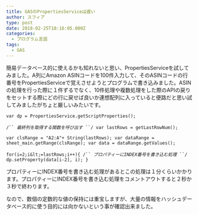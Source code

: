```yaml
---
title: GASのPropertiesServiceは遅い
author: スフィア
type: post
date: 2018-02-25T10:16:05.000Z
categories:
  - プログラム言語
tags:
  - GAS
---
```

簡易データベース的に使えるかも知れないと思い、PropertiesServiceを試してみました。A列にAmazon ASINコードを100件入力して、そのASINコードの行番号をPropertiesServiceで覚えさせようとプログラムで書き込みました。ASINの処理を行った際に１件ずるでなく、10件処理や複数処理をした際のAPIの戻りをセットする際にどの行に戻せば良いか連想配列に入っていると便路だと思い試してみましたがちょと厳しいみたいです。

`var dp = PropertiesService.getScriptProperties();`

`/`` `_`最終列を取得する関数を呼び出す`_` ``/
var lastRows = getLastRowNum();`

`var clsRange = "A2:A"+ String(lastRows);
var dataRange = sheet_main.getRange(clsRange);
var data = dataRange.getValues();`

`for(i=2;i&lt;=lastRows;i++){
  /`` `_`プロパティーにINDEX番号を書き込む処理`_` ``/
  dp.setProperty(data[i-2], i);
}`

プロパティーにINDEX番号を書き込む処理があるとこの処理は１分くらいかかります。プロパティーにINDEX番号を書き込む処理をコメントアウトすると２秒か３秒で終わります。

なので、数個の定数的な値の保持には重宝しますが、大量の情報をハッシュデータベース的に使う目的には向かないという事が確認出来ました。
